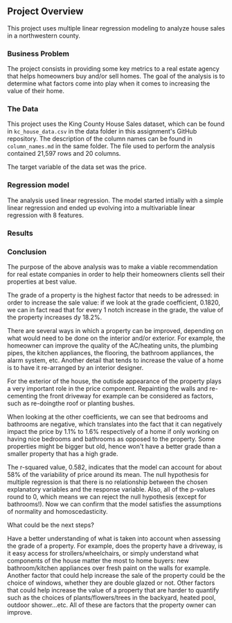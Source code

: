 ## Project Overview

This project uses multiple linear regression modeling to analyze house sales in a northwestern county.

### Business Problem

The project consists in providing some key metrics to a real estate agency that helps homeowners buy and/or sell homes. The goal of the analysis is to determine what factors come into play when it comes to increasing the value of their home. 

### The Data

This project uses the King County House Sales dataset, which can be found in  `kc_house_data.csv` in the data folder in this assignment's GitHub repository. The description of the column names can be found in `column_names.md` in the same folder. The file used to perform the analysis contained 21,597 rows and 20 columns.

The target variable of the data set was the price. 

### Regression model

The analysis used linear regression. The model started intially with a simple linear regression and ended up evolving into a multivariable linear regression with 8 features.

### Results

[](Images/OLS_Regression_results.png)

### Conclusion

The purpose of the above analysis was to make a viable recommendation for real estate companies in order to help their homeowners clients sell their properties at best value.

The grade of a property is the highest factor that needs to be adressed: in order to increase the sale value: if we look at the grade coefficient, 0.1820, we can in fact read that for every 1 notch increase in the grade, the value of the property increases dy 18.2%.

There are several ways in which a property can be improved, depending on what would need to be done on the interior and/or exterior. For example, the homeowner can improve the quality of the AC/heating units, the plumbing pipes, the kitchen appliances, the flooring, the bathroom appliances, the alarm system, etc. Another detail that tends to increase the value of a home is to have it re-arranged by an interior designer.

For the exterior of the house, the outisde appearance of the property plays a very important role in the price component. Repainting the walls and re-cementing the front driveway for example can be considered as factors, such as re-doingthe roof or planting bushes.

When looking at the other coefficients, we can see that bedrooms and bathrooms are negative, which translates into the fact that it can negatively impact the price by 1.1% to 1.6% respectively of a home if only working on having nice bedrooms and bathrooms as opposed to the property. Some properties might be bigger but old, hence won't have a better grade than a smaller property that has a high grade.

The r-squared value, 0.582, indicates that the model can account for about 58% of the variability of price around its mean. The null hypothesis for multiple regression is that there is no relationship between the chosen explanatory variables and the response variable. Also, all of the p-values round to 0, which means we can reject the null hypothesis (except for bathrooms!). Now we can confirm that the model satisfies the assumptions of normality and homoscedasticity.

What could be the next steps?

Have a better understanding of what is taken into account when assessing the grade of a property. For example, does the property have a driveway, is it easy access for strollers/wheelchairs, or simply understand what components of the house matter the most to home buyers: new bathroom/kitchen appliances over fresh paint on the walls for example. Another factor that could help increase the sale of the property could be the choice of windows, whether they are double glazed or not.
Other factors that could help increase the value of a property that are harder to quantify such as the choices of plants/flowers/trees in the backyard, heated pool, outdoor shower...etc. All of these are factors that the property owner can improve.